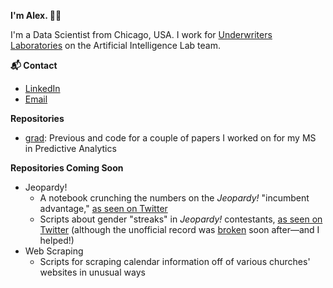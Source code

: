 <!--
**adamisch/adamisch** is a ✨ _special_ ✨ repository because its `README.md` (this file) appears on your GitHub profile.

Here are some ideas to get you started:

- 🔭 I’m currently working on ...
- 🌱 I’m currently learning ...
- 👯 I’m looking to collaborate on ...
- 🤔 I’m looking for help with ...
- 💬 Ask me about ...
- 📫 How to reach me: ...
- 😄 Pronouns: ...
- ⚡ Fun fact: ...
-->
**I'm Alex. 👩‍💻**

I'm a Data Scientist from Chicago, USA. I work for [Underwriters Laboratories](ul.com) on the Artificial Intelligence Lab team.

**📬 Contact**
* [LinkedIn](https://www.linkedin.com/in/alexandra-damisch-a641608a/)
* [Email](mailto:alexandra.damisch@gmail.com)

**Repositories**
* [grad](github.com/adamisch/grad): Previous and code for a couple of papers I worked on for my MS in Predictive Analytics

**Repositories Coming Soon**
* Jeopardy!
  * A notebook crunching the numbers on the *Jeopardy!* "incumbent advantage," [as seen on Twitter](https://twitter.com/lessfamous2019/status/1201538200927383552)
  * Scripts about gender "streaks" in *Jeopardy!* contestants, [as seen on Twitter](https://twitter.com/lessfamous2019/status/1201212089265770499) (although the unofficial record was [broken](https://twitter.com/lessfamous2019/status/1206784084187471873) soon after—and I helped!)
 * Web Scraping
    * Scripts for scraping calendar information off of various churches' websites in unusual ways
